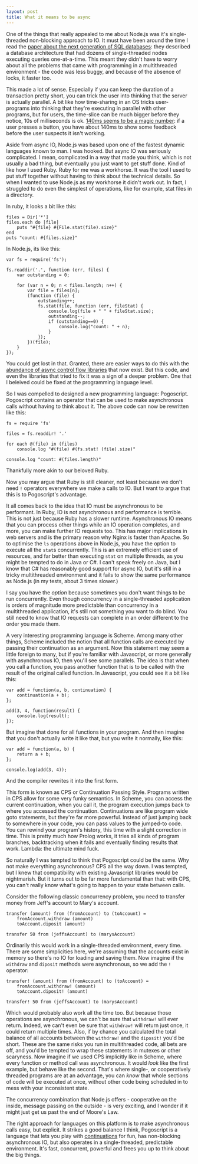 ```yaml
---
layout: post
title: What it means to be async
---
```


One of the things that really appealed to me about Node.js was it's single-threaded non-blocking approach to IO. It must have been around the time I read the [paper about the next generation of SQL databases](http://static.cs.brown.edu/courses/cs227/papers/newsql/hstore-endofera.pdf): they described a database architecture that had dozens of single-threaded nodes executing queries one-at-a-time. This meant they didn't have to worry about all the problems that came with programming in a multithreaded environment - the code was less buggy, and because of the absence of locks, it faster too.

This made a lot of sense. Especially if you can keep the duration of a transaction pretty short, you can trick the user into thinking that the server is actually parallel. A bit like how time-sharing in an OS tricks user-programs into thinking that they're executing in parallel with other programs, but for users, the time-slice can be much bigger before they notice, 10s of milliseconds is ok. [140ms seems to be a magic number](http://www.amazon.co.uk/gp/product/012375030X/ref=oh_details_o00_s00_i00): if a user presses a button, you have about 140ms to show some feedback before the user suspects it isn't working.

Aside from async IO, Node.js was based upon one of the fastest dynamic languages known to man. I was hooked. But async IO was seriously complicated. I mean, complicated in a way that made you think, which is not usually a bad thing, but eventually you just want to get stuff done. Kind of like how I used Ruby. Ruby for me was a workhorse. It was the tool I used to put stuff together without having to think about the technical details. So when I wanted to use Node.js as my workhorse it didn't work out. In fact, I struggled to do even the simplest of operations, like for example, stat files in a directory.

In ruby, it looks a bit like this:

    files = Dir['*']
    files.each do |file|
        puts "#{file} #{File.stat(file).size}"
    end
    puts "count: #{files.size}"

In Node.js, its like this:

    var fs = require('fs');

    fs.readdir('.', function (err, files) {
        var outstanding = 0;

        for (var n = 0; n < files.length; n++) {
            var file = files[n];
            (function (file) {
                outstanding++;
                fs.stat(file, function (err, fileStat) {
                    console.log(file + " " + fileStat.size);
                    outstanding--;
                    if (outstanding==0) {
                        console.log("count: " + n);
                    }
                });
            })(file);
        }
    });

You could get lost in that. Granted, there are easier ways to do this with the [abundance of async control flow libraries](https://github.com/joyent/node/wiki/modules#wiki-async-flow) that now exist. But this code, and even the libraries that tried to fix it was a sign of a deeper problem. One that I beleived could be fixed at the programming language level.

So I was compelled to designed a new programming language: Pogoscript. Pogoscript contains an operator that can be used to make asynchronous calls without having to think about it. The above code can now be rewritten like this:

    fs = require 'fs'

    files = fs.readdir! '.'

    for each @(file) in (files)
        console.log "#(file) #(fs.stat! (file).size)"

    console.log "count: #(files.length)"

Thankfully more akin to our beloved Ruby.

Now you may argue that Ruby is still cleaner, not least because we don't need `!` operators everywhere we make a calls to IO. But I want to argue that this is to Pogoscript's advantage.

It all comes back to the idea that IO must be asynchronous to be performant. In Ruby, IO is not asynchronous and performance is terrible. This is not just because Ruby has a slower runtime. Asynchronous IO means that you can process other things while an IO operation completes, and more, you can make further IO requests too. This has major implications in web servers and is the primary reason why Nginx is faster than Apache. So to optimise the `ls` operations above in Node.js, you have the option to execute all the `stat`s concurrently. This is an extremely efficient use of resources, and far better than executing `stat` on multiple threads, as you might be tempted to do in Java or C#. I can't speak freely on Java, but I know that C# has reasonably good support for async IO, but it's still in a tricky multithreaded environment and it fails to show the same performance as Node.js (in my tests, about 3 times slower.)

I say you have the _option_ because sometimes you don't want things to be run concurrently. Even though concurrency in a single-threaded application is orders of magnitude more predictable than concurrency in a multithreaded application, it's still not something you want to do blind. You still need to know that IO requests can complete in an order different to the order you made them.

A very interesting programming language is Scheme. Among many other things, Scheme included the notion that all function calls are executed by passing their continuation as an argument. Now this statement may seem a little foreign to many, but if you're familiar with Javascript, or more generally with asynchronous IO, then you'll see some parallels. The idea is that when you call a function, you pass another function that is to be called with the result of the original called function. In Javascript, you could see it a bit like this:

    var add = function(a, b, continuation) {
        continuation(a + b);
    };

    add(3, 4, function(result) {
        console.log(result);
    });

But imagine that done for all functions in your program. And then imagine that you don't actually write it like that, but you write it normally, like this:

    var add = function(a, b) {
        return a + b;
    };

    console.log(add(3, 4));

And the compiler rewrites it into the first form.

This form is known as CPS or Continuation Passing Style. Programs written in CPS allow for some very funky semantics. In Scheme, you can access the current continuation, when you call it, the program execution jumps back to where you accessed the continuation. Continuations are like program wide goto statements, but they're far more powerful. Instead of just jumping back to somewhere in your code, you can pass values to the jumped-to code. You can rewind your program's history, this time with a slight correction in time. This is pretty much how Prolog works, it tries all kinds of program branches, backtracking when it fails and eventually finding results that work. Lambda: the ultimate mind fuck.

So naturally I was tempted to think that Pogoscript could be the same. Why not make everything asynchronous? CPS all the way down. I was tempted, but I knew that compatibility with existing Javascript libraries would be nightmarish. But it turns out to be far more fundamental than that: with CPS, you can't really know what's going to happen to your state between calls.

Consider the following classic concurrency problem, you need to transfer money from Jeff's account to Mary's account.

    transfer (amount) from (fromAccount) to (toAccount) =
        fromAccount.withdraw (amount)
        toAccount.diposit (amount)

    transfer 50 from (jeffsAccount) to (marysAccount)

Ordinarily this would work in a single-threaded environment, every time. There are some simplicities here, we're assuming that the accounts exist in memory so there's no IO for loading and saving them. Now imagine if the `withdraw` and `diposit` methods were asynchronous, so we add the `!` operator:

    transfer! (amount) from (fromAccount) to (toAccount) =
        fromAccount.withdraw! (amount)
        toAccount.diposit! (amount)

    transfer! 50 from (jeffsAccount) to (marysAccount)

Which would probably also work all the time too. But because those operations are asynchronous, we can't be sure that `withdraw!` will ever return. Indeed, we can't even be sure that `withdraw!` will return just once, it could return multiple times. Also, if by chance you calculated the total balance of all accounts between the `withdraw!` and the `diposit!` you'd be short. These are the same risks you run in multithreaded code, all bets are off, and you'd be tempted to wrap these statements in mutexes or other scaryness. Now imagine if we used CPS implicitly like in Scheme, where every function or method call was asynchronous. It would _look_ like the first example, but behave like the second. That's where single-, or cooperatively threaded programs are at an advantage, you can _know_ that whole sections of code will be executed at once, without other code being scheduled in to mess with your inconsistent state.

The concurrency combination that Node.js offers - cooperative on the inside, message passing on the outside - is very exciting, and I wonder if it might just get us past the end of Moore's Law.

The right approach for languages on this platform is to make asynchronous calls easy, but explicit. It strikes a good balance I think, Pogoscript is a language that lets you play with [continuations](https://github.com/featurist/pogoscript/blob/master/examples/continuations.pogo) for fun, has non-blocking asynchronous IO, but also operates in a single-threaded, predictable environment. It's fast, concurrent, powerful and frees you up to think about the big things.
